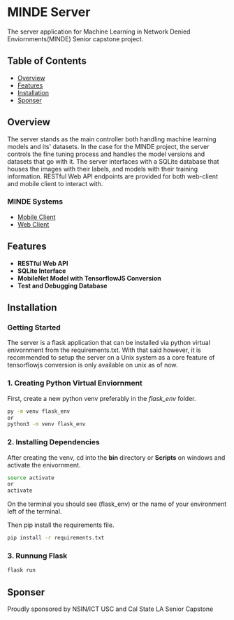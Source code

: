 # MlNDE Server

The server application for Machine Learning in Network Denied Enviornments(MlNDE) Senior capstone project.

## Table of Contents
- [Overview](#overview)
- [Features](#features)
- [Installation](#installation)
- [Sponser](#sponser)

## Overview
The server stands as the main controller both handling machine learning models and its' datasets.
In the case for the MlNDE project, the server controls the fine tuning process and handles the model versions and datasets that go with it.
The server interfaces with a SQLite database that houses the images with their labels, and models with their training information.
RESTful Web API endpoints are provided for both web-client and mobile client to interact with.

### MlNDE Systems
- [Mobile Client](https://github.com/kevinmaravillas/MobileClient/tree/Main)
- [Web Client](https://github.com/Chaoward/Senior-Cap_WebClient)

## Features
- **RESTful Web API**
- **SQLite Interface**
- **MobileNet Model with TensorflowJS Conversion**
- **Test and Debugging Database**

## Installation

### Getting Started
The server is a flask application that can be installed via python virtual enivornment from the requirements.txt.
With that said however, it is recommended to setup the server on a Unix system as a core feature of tensorflowjs conversion is only available on unix as of now.

### 1. Creating Python Virtual Enviornment
First, create a new python venv preferably in the *flask_env* folder.
```sh
py -m venv flask_env
or
python3 -m venv flask_env
```

### 2. Installing Dependencies
After creating the venv, cd into the **bin** directory or **Scripts** on windows and activate the enivornment.
```sh
source activate
or
activate
```
On the terminal you should see (flask_env) or the name of your environment left of the terminal.

Then pip install the requirements file.
```sh
pip install -r requirements.txt
```

### 3. Runnung Flask
```sh
flask run
```

## Sponser
Proudly sponsored by NSIN/ICT USC and Cal State LA Senior Capstone
